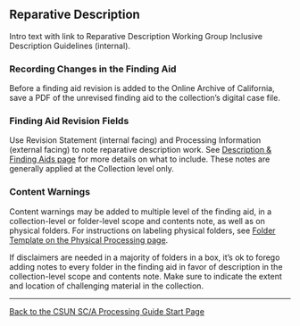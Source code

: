 ## Reparative Description

Intro text with link to Reparative Description Working Group Inclusive Description Guidelines (internal). 

### Recording Changes in the Finding Aid 

Before a finding aid revision is added to the Online Archive of California, save a PDF of the unrevised finding aid to the collection’s digital case file. 

### Finding Aid Revision Fields

Use Revision Statement (internal facing) and Processing Information (external facing) to note reparative description work. See [Description & Finding Aids page](https://illuminatedpast.github.io/csun-sca-processing/02-processing/02-06-description/02-06-description.html) for more details on what to include. These notes are generally applied at the Collection level only.

### Content Warnings

Content warnings may be added to multiple level of the finding aid, in a collection-level or folder-level scope and contents note, as well as on physical folders. For instructions on labeling physical folders, see [Folder Template on the Physical Processing page](https://illuminatedpast.github.io/csun-sca-processing/02-processing/02-04-physicalprocessing.html).

If disclaimers are needed in a majority of folders in a box, it’s ok to forego adding notes to every folder in the finding aid in favor of description in the collection-level scope and contents note. Make sure to indicate the extent and location of challenging material in the collection.

***

[Back to the CSUN SC/A Processing Guide Start Page](https://illuminatedpast.github.io/csun-sca-processing/)



